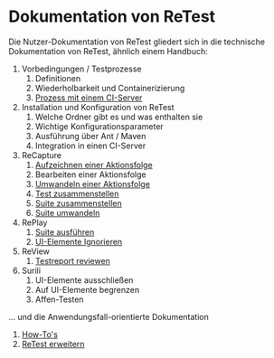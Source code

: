 Dokumentation von ReTest
========================

Die Nutzer-Dokumentation von ReTest gliedert sich in die technische Dokumentation von ReTest, ähnlich einem Handbuch:

1. Vorbedingungen / Testprozesse
     1. Definitionen
     1. Wiederholbarkeit und Containerizierung
     1. [Prozess mit einem CI-Server](testprozess/prozess-mit-ci-server.md)
1. Installation und Konfiguration von ReTest
     1. Welche Ordner gibt es und was enthalten sie
     1. Wichtige Konfigurationsparameter
     1. Ausführung über Ant / Maven
     1. Integration in einen CI-Server
1. ReCapture
     1. [Aufzeichnen einer Aktionsfolge](recapture/aktionsfolge-aufzeichnen.md)
     1. Bearbeiten einer Aktionsfolge
     1. [Umwandeln einer Aktionsfolge](recapture/aktionsfolge-umwandeln.md)
     1. [Test zusammenstellen](recapture/test-zusammenstellen.md)
     1. [Suite zusammenstellen](recapture/suite-zusammenstellen.md)
     1. [Suite umwandeln](recapture/suite-umwandeln.md)
1. RePlay
     1. [Suite ausführen](replay/suite-ausfuehren.md)
     1. [UI-Elemente Ignorieren](elemente-ignorieren.md)
1. ReView
     1. [Testreport reviewen](review/index.md)
1. Surili
     1. UI-Elemente ausschließen
     1. Auf UI-Elemente begrenzen
     1. Affen-Testen
 
... und die Anwendungsfall-orientierte Dokumentation

1. [How-To's](howtos)
1. [ReTest erweitern](extensions)
